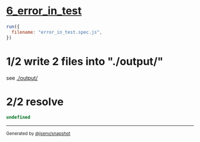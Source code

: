 # [6_error_in_test](../../test_plan_logs_node.test.mjs#L141)

```js
run({
  filename: "error_in_test.spec.js",
})
```

# 1/2 write 2 files into "./output/"

see [./output/](./output/)

# 2/2 resolve

```js
undefined
```

---

<sub>
  Generated by <a href="https://github.com/jsenv/core/tree/main/packages/independent/snapshot">@jsenv/snapshot</a>
</sub>
